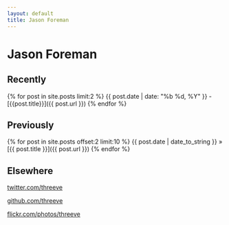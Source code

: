 ```yaml
---
layout: default
title: Jason Foreman
---
```


Jason Foreman
=============

Recently
-----------
{% for post in site.posts limit:2 %}
{{ post.date | date: "%b %d, %Y" }} - [{{post.title}}]({{ post.url }})
{% endfor %}


Previously
----------
{% for post in site.posts offset:2 limit:10 %}
{{ post.date | date_to_string }} &raquo; [{{ post.title }}]({{ post.url }})
{% endfor %}


Elsewhere
---------

[twitter.com/threeve](http://twitter.com/threeve)

[github.com/threeve](http://github.com/threeve)

[flickr.com/photos/threeve](http://flickr.com/photos/threeve)

